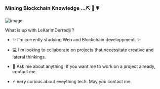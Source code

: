 ### Mining Blockchain Knowledge ...⛏️  👋 :heartpulse:
![image](https://external-content.duckduckgo.com/iu/?u=https%3A%2F%2Fi.pinimg.com%2Foriginals%2Fe5%2F40%2F32%2Fe5403238a4973c41a20cbbf7fa8a98b6.png&f=1&nofb=1)

What is up with LeKarimDerradji ? 

- :sparkles: I’m currently studying Web and Blockchain developpment. :sparkles:

-  :computer: I’m looking to collaborate on projects that necessitate creative and lateral thinkings.

- 💬 Ask me about anything, if you want me to work on a project already, contact me. 

- ⚡ Very curious about eveything tech. May you contact me.

